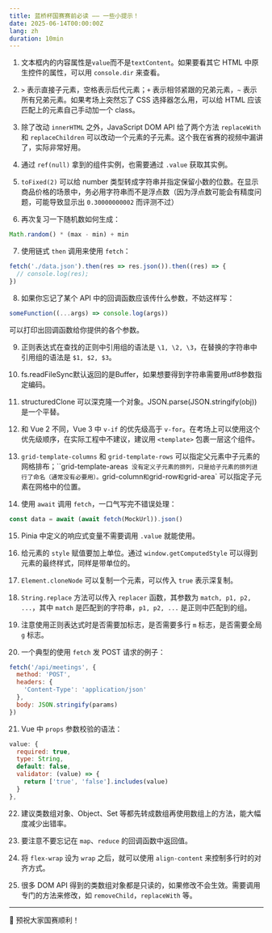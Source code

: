 ```yaml
---
title: 蓝桥杯国赛赛前必读 —— 一些小提示！
date: 2025-06-14T00:00:00Z
lang: zh
duration: 10min
---
```


1. 文本框内的内容属性是`value`而不是`textContent`。如果要看其它 HTML 中原生控件的属性，可以用 `console.dir` 来查看。

2. `>` 表示直接子元素，空格表示后代元素；`+` 表示相邻紧跟的兄弟元素，`~` 表示所有兄弟元素。如果考场上突然忘了 CSS 选择器怎么用，可以给 HTML 应该匹配上的元素自己手动加一个 class。

3. 除了改动 `innerHTML` 之外，JavaScript DOM API 给了两个方法 `replaceWith` 和 `replaceChildren` 可以改动一个元素的子元素。这个我在省赛的视频中漏讲了，实际非常好用。

4. 通过 `ref(null)` 拿到的组件实例，也需要通过 `.value` 获取其实例。

5. `toFixed(2)` 可以给 number 类型转成字符串并指定保留小数的位数。在显示商品价格的场景中，务必用字符串而不是浮点数（因为浮点数可能会有精度问题，可能导致显示出 `0.30000000002` 而评测不过）

6. 再次复习一下随机数如何生成：

```js
Math.random() * (max - min) + min
```

7. 使用链式 `then` 调用来使用 `fetch`：

```js
fetch('./data.json').then(res => res.json()).then((res) => {
  // console.log(res);
})
```

8. 如果你忘记了某个 API 中的回调函数应该传什么参数，不妨这样写：

```js
someFunction((...args) => console.log(args))
```

可以打印出回调函数给你提供的各个参数。

9. 正则表达式在查找的正则中引用组的语法是 `\1, \2, \3`，在替换的字符串中引用组的语法是 `$1, $2, $3`。

10. fs.readFileSync默认返回的是Buffer，如果想要得到字符串需要用utf8参数指定编码。

11. structuredClone 可以深克隆一个对象。JSON.parse(JSON.stringify(obj)) 是一个平替。

12. 和 Vue 2 不同，Vue 3 中 `v-if` 的优先级高于 `v-for`。在考场上可以使用这个优先级顺序，在实际工程中不建议，建议用 `<template>` 包裹一层这个组件。

13. `grid-template-columns` 和 `grid-template-rows` 可以指定父元素中子元素的网格排布；``grid-template-areas` 没有定义子元素的排列，只是给子元素的排列进行了命名（通常没有必要用）。`grid-column` 和 `grid-row` 和 `grid-area` 可以指定子元素在网格中的位置。

14. 使用 `await` 调用 `fetch`，一口气写完不错误处理：

```js
const data = await (await fetch(MockUrl)).json()
```

15. Pinia 中定义的响应式变量不需要调用 `.value` 就能使用。

16. 给元素的 `style` 赋值要加上单位。通过 `window.getComputedStyle` 可以得到元素的最终样式，同样是带单位的。

17. `Element.cloneNode` 可以复制一个元素，可以传入 `true` 表示深复制。

18. `String.replace` 方法可以传入 `replacer` 函数，其参数为 `match, p1, p2, ...`，其中 `match` 是匹配到的字符串，`p1, p2, ...` 是正则中匹配到的组。

19. 注意使用正则表达式时是否需要加标志，是否需要多行 `m` 标志，是否需要全局 `g` 标志。

20. 一个典型的使用 `fetch` 发 POST 请求的例子：

```js
fetch('/api/meetings', {
  method: 'POST',
  headers: {
    'Content-Type': 'application/json'
  },
  body: JSON.stringify(params)
})
```

21. Vue 中 `props` 参数校验的语法：

```js
value: {
  required: true,
  type: String,
  default: false,
  validator: (value) => {
    return ['true', 'false'].includes(value)
  }
},
```

22. 建议类数组对象、Object、Set 等都先转成数组再使用数组上的方法，能大幅度减少出错率。

23. 要注意不要忘记在 `map`、`reduce` 的回调函数中返回值。

24. 将 `flex-wrap` 设为 `wrap` 之后，就可以使用 `align-content` 来控制多行时的对齐方式。

25. 很多 DOM API 得到的类数组对象都是只读的，如果修改不会生效。需要调用专门的方法来修改，如 `removeChild`，`replaceWith` 等。

---

🎉 预祝大家国赛顺利！
